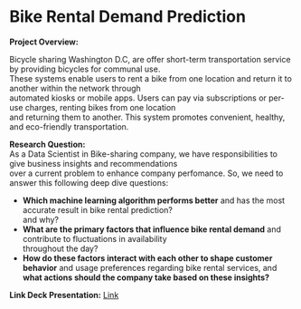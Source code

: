 # Bike Rental Demand Prediction

**Project Overview:**

Bicycle sharing Washington D.C, are offer short-term transportation service by providing bicycles for communal use. \
These systems enable users to rent a bike from one location and return it to another within the network through\
automated kiosks or mobile apps. Users can pay via subscriptions or per-use charges, renting bikes from one location\
and returning them to another. This system promotes convenient, healthy, and eco-friendly transportation.

**Research Question:**\
As a Data Scientist in Bike-sharing company, we have responsibilities to give business insights and recommendations\
over a current problem to enhance company perfomance. So, we need to answer this following deep dive questions:
- **Which machine learning algorithm performs better** and has the most accurate result in bike rental prediction? \
  and why?
- **What are the primary factors that influence bike rental demand** and contribute to fluctuations in availability\
  throughout the day?
- **How do these factors interact with each other to shape customer behavior** and usage preferences regarding
  bike rental services, and **what actions should the company take based on these insights?**

**Link Deck Presentation:** [Link](https://drive.google.com/file/d/1lV7zi2sNzPGAEh6G_sAeLIP1vt4TyuiL/view?usp=sharing)
